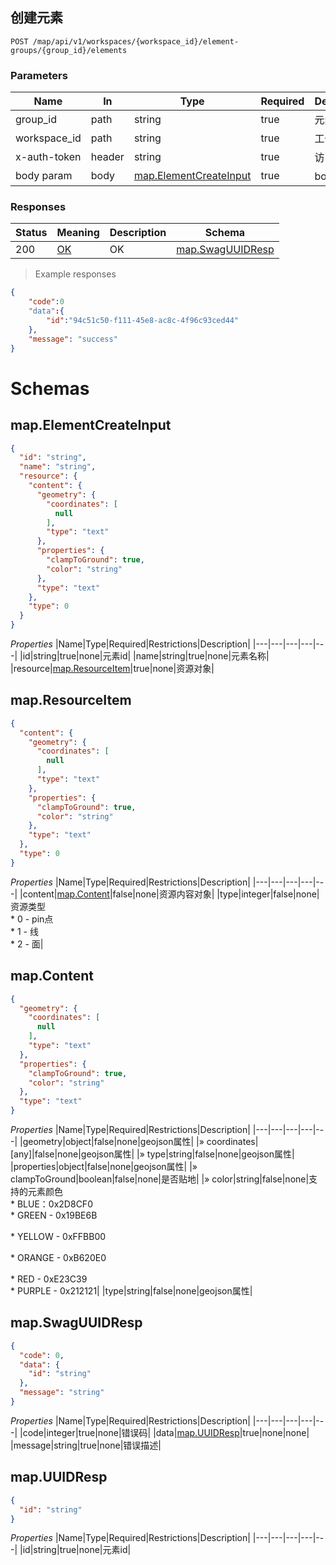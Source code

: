 
## 创建元素
`POST /map/api/v1/workspaces/{workspace_id}/element-groups/{group_id}/elements`

<h3 id="创建元素-parameters">Parameters</h3>

|Name|In|Type|Required|Description|
|---|---|---|---|---|
|group_id|path|string|true|元素组id|
|workspace_id|path|string|true|工作空间id|
|x-auth-token|header|string|true|访问令牌|
|body param|body|[map.ElementCreateInput](#schemamap.elementcreateinput)|true|body参数|



<h3 id="创建元素-responses">Responses</h3>
 
|Status|Meaning|Description|Schema|
|---|---|---|---|
|200|[OK](https://tools.ietf.org/html/rfc7231#section-6.3.1)|OK|[map.SwagUUIDResp](#schemamap.swaguuidresp)|

> Example responses
```json
{
	"code":0
   	"data":{
    	"id":"94c51c50-f111-45e8-ac8c-4f96c93ced44"
    },
    "message": "success"
}

```

# Schemas
<h2 id="tocS_map.ElementCreateInput">map.ElementCreateInput</h2>
<!-- backwards compatibility -->
<a id="schemamap.elementcreateinput"></a>
<a id="schema_map.ElementCreateInput"></a>
<a id="tocSmap.elementcreateinput"></a>
<a id="tocsmap.elementcreateinput"></a>

```json
{
  "id": "string",
  "name": "string",
  "resource": {
    "content": {
      "geometry": {
        "coordinates": [
          null
        ],
        "type": "text"
      },
      "properties": {
        "clampToGround": true,
        "color": "string"
      },
      "type": "text"
    },
    "type": 0
  }
}

```

*Properties*
|Name|Type|Required|Restrictions|Description|
|---|---|---|---|---|
|id|string|true|none|元素id|
|name|string|true|none|元素名称|
|resource|[map.ResourceItem](#schemamap.resourceitem)|true|none|资源对象|


<h2 id="tocS_map.ResourceItem">map.ResourceItem</h2>
<!-- backwards compatibility -->
<a id="schemamap.resourceitem"></a>
<a id="schema_map.ResourceItem"></a>
<a id="tocSmap.resourceitem"></a>
<a id="tocsmap.resourceitem"></a>

```json
{
  "content": {
    "geometry": {
      "coordinates": [
        null
      ],
      "type": "text"
    },
    "properties": {
      "clampToGround": true,
      "color": "string"
    },
    "type": "text"
  },
  "type": 0
}

```

*Properties*
|Name|Type|Required|Restrictions|Description|
|---|---|---|---|---|
|content|[map.Content](#schemamap.content)|false|none|资源内容对象|
|type|integer|false|none|资源类型<br>* 0 - pin点<br>* 1 - 线<br>* 2 - 面|


<h2 id="tocS_map.Content">map.Content</h2>
<!-- backwards compatibility -->
<a id="schemamap.content"></a>
<a id="schema_map.Content"></a>
<a id="tocSmap.content"></a>
<a id="tocsmap.content"></a>

```json
{
  "geometry": {
    "coordinates": [
      null
    ],
    "type": "text"
  },
  "properties": {
    "clampToGround": true,
    "color": "string"
  },
  "type": "text"
}

```

*Properties*
|Name|Type|Required|Restrictions|Description|
|---|---|---|---|---|
|geometry|object|false|none|geojson属性|
|» coordinates|[any]|false|none|geojson属性|
|» type|string|false|none|geojson属性|
|properties|object|false|none|geojson属性|
|» clampToGround|boolean|false|none|是否贴地|
|» color|string|false|none|支持的元素颜色<br>* BLUE：0x2D8CF0<br>* GREEN - 0x19BE6B<br><br>* YELLOW - 0xFFBB00<br><br>* ORANGE - 0xB620E0<br><br>* RED - 0xE23C39<br>* PURPLE - 0x212121|
|type|string|false|none|geojson属性|

<h2 id="tocS_map.SwagUUIDResp">map.SwagUUIDResp</h2>
<!-- backwards compatibility -->
<a id="schemamap.swaguuidresp"></a>
<a id="schema_map.SwagUUIDResp"></a>
<a id="tocSmap.swaguuidresp"></a>
<a id="tocsmap.swaguuidresp"></a>

```json
{
  "code": 0,
  "data": {
    "id": "string"
  },
  "message": "string"
}

```

*Properties*
|Name|Type|Required|Restrictions|Description|
|---|---|---|---|---|
|code|integer|true|none|错误码|
|data|[map.UUIDResp](#schemamap.uuidresp)|true|none|none|
|message|string|true|none|错误描述|

<h2 id="tocS_map.UUIDResp">map.UUIDResp</h2>
<!-- backwards compatibility -->
<a id="schemamap.uuidresp"></a>
<a id="schema_map.UUIDResp"></a>
<a id="tocSmap.uuidresp"></a>
<a id="tocsmap.uuidresp"></a>

```json
{
  "id": "string"
}

```
*Properties*
|Name|Type|Required|Restrictions|Description|
|---|---|---|---|---|
|id|string|true|none|元素id|
